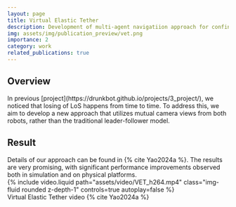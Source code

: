 ```yaml
---
layout: page
title: Virtual Elastic Tether
description: Development of multi-agent navigatiion approach for confined aquatic spaces. Project funded by RAICo1 and Sellafield Ltd.
img: assets/img/publication_preview/vet.png
importance: 2
category: work
related_publications: true
---
```


<h2>Overview</h2>
In previous [project](https://drunkbot.github.io/projects/3_project/), we noticed that losing of LoS happens from time to time. To address this, we aim to develop a new approach that utilizes mutual camera views from both robots, rather than the traditional leader-follower model.

<h2>Result</h2>
Details of our approach can be found in {% cite Yao2024a %}. The results are very promising, with significant performance improvements observed both in simulation and on physical platforms.


<div class="row">
    <div class="col-sm mt-3 mt-md-0">
        {% include video.liquid path="assets/video/VET_h264.mp4" class="img-fluid rounded z-depth-1" controls=true autoplay=false %}
    </div>
</div>
<div class="caption">
    Virtual Elastic Tether video {% cite Yao2024a %}
</div>



